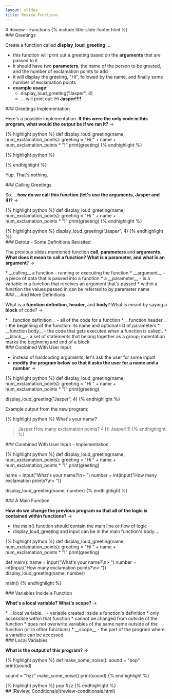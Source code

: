 ```yaml
---
layout: slides
title: Review Functions 
---
```


<section markdown="block" class="title-slide">
# Review - Functions
{% include title-slide-footer.html %}
</section>

<section markdown="block">
### Greetings

Create a function called __display\_loud\_greeting__ ...

* this function will print out a greeting based on the __arguments__ that are passed to it
* it should have two __parameters__, the name of the person to be greeted, and the number of exclamation points to add
* it will display the greeting, "Hi", followed by the name, and finally some number of exclamation points
* __example usage__:
	* display_loud_greeting("Jasper", 4)
	* ... will print out: Hi __Jasper!!!!__

</section>


<section markdown="block">
### Greetings Implementation 

Here's a possible implementation.  __If this were the only code in this program, what would the output be if we ran it?__ &rarr;

{% highlight python %}
def display_loud_greeting(name, num_exclamation_points):
	greeting = "Hi " + name + num_exclamation_points * "!"
	print(greeting)
{% endhighlight %}

<div class="incremental" markdown="block">
{% highlight python %}
 
{% endhighlight %}

Yup.  That's nothing.
</div>
</section>

<section markdown="block">
### Calling Greetings

So.... __how do we call this function (let's use the arguments, Jasper and 4)?__ &rarr;

{% highlight python %}
def display_loud_greeting(name, num_exclamation_points):
	greeting = "Hi " + name + num_exclamation_points * "!"
	print(greeting)
{% endhighlight %}

<div class="incremental" markdown="block">
{% highlight python %}
display_loud_greeting("Jasper", 4)
{% endhighlight %}
</div>
</section>

<section markdown="block">
### Detour - Some Definitions Revisited

The previous slides mentioned function __call__, __parameters__ and __arguments__.  __What does it mean to call a function?  What is a parameter, and what is an argument__? &rarr;
 
<div class="incremental" markdown="block">
* __calling__ a function - running or executing the function
* __argument__ - a piece of data that is passed into a function
* a __parameter__ - is a variable in a function that receives an argument that's passed
	* within a function the values passed in can be referred to by parameter name
</div>
</section>


<section markdown="block">
### ....And More Definitions

What is a __function definition__, __header__, and __body__?  What is meant by saying a __block__ of code? &rarr;

<div class="incremental" markdown="block">
* __function definition__ - all of the code for a function
* __function header__ - the beginning of the function: its name and optional list of parameters
* __function body__ - the code that gets executed when a function is called..
* __block__ - a set of statements that belong together as a group; indentation marks the beginning and end of a block
</div>
</section>

<section markdown="block">
### Combined With User Input

* instead of hardcoding arguments, let's ask the user for some input!
* __modify the program below so that it asks the user for a name and a number__ &rarr;

{% highlight python %}
def display_loud_greeting(name, num_exclamation_points):
	greeting = "Hi " + name + num_exclamation_points * "!"
	print(greeting)

display_loud_greeting("Jasper", 4)
{% endhighlight %}

Example output from the new program:

{% highlight python %}
What's your name? 
> Jasper
How many exclamation points? 
> 4
Hi Jasper!!!!
{% endhighlight %}

</section>


<section markdown="block">
### Combined With User Input - Implementation

{% highlight python %}
def display_loud_greeting(name, num_exclamation_points):
	greeting = "Hi " + name + num_exclamation_points * "!"
	print(greeting)

name = input("What's your name?\n> ")
number = int(input("How many exclamation points?\n> "))

display_loud_greeting(name, number)
{% endhighlight %}
</section>


<section markdown="block">
### A Main Function

__How do we change the previous program so that all of the logic is contained within functions?__ &rarr;

* the main() function should contain the main line or flow of logic
* display\_loud\_greeting and input can be in the main function's body....

<div class="incremental" markdown="block">
{% highlight python %}
def display_loud_greeting(name, num_exclamation_points):
	greeting = "Hi " + name + num_exclamation_points * "!"
	print(greeting)

def main():
	name = input("What's your name?\n> ")
	number = int(input("How many exclamation points?\n> "))
	display_loud_greeting(name, number)

main()
{% endhighlight %}
</div>
</section>

<section markdown="block">
### Variables Inside a Function 

__What's a local variable?  What's scope?__ &rarr;

<div class="incremental" markdown="block">
* __local variable__ - variable created inside a function's definition 
	* only accessible within that function
	* cannot be changed from outside of the function
	* does not overwrite variables of the same name outside of the function (or in other functions)
* __scope__ - the part of the program where a variable can be accessed
</div>
</section>

<section markdown="block">
### Local Variables

__What is the output of this program?__ &rarr;

{% highlight python %}
def make_some_noise():
	sound = "pop"
	print(sound)

sound = "fizz"
make_some_noise()
print(sound)
{% endhighlight %}

<div class="incremental">
{% highlight python %}
pop
fizz
{% endhighlight %}
</div>
</section>

<section markdown="block">
## [Review: Conditionals](review-conditionals.html)
</section>
